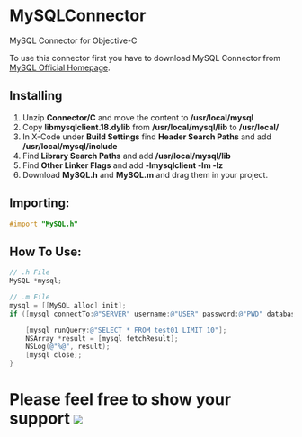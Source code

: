 # MySQLConnector
MySQL Connector for Objective-C

To use this connector first you have to download MySQL Connector from [MySQL Official Homepage](https://dev.mysql.com/downloads/connector/c/).

## Installing
1) Unzip **Connector/C** and move the content to **/usr/local/mysql**
2) Copy **libmysqlclient.18.dylib** from **/usr/local/mysql/lib** to **/usr/local/**
3) In X-Code under **Build Settings** find **Header Search Paths** and add **/usr/local/mysql/include**
4) Find **Library Search Paths** and add **/usr/local/mysql/lib**
5) Find **Other Linker Flags** and add **-lmysqlclient -lm -lz**
6) Download **MySQL.h** and **MySQL.m** and drag them in your project.

## Importing:
```Objective-C
#import "MySQL.h"
```

## How To Use:

```Objective-C
// .h File
MySQL *mysql;

// .m File
mysql = [[MySQL alloc] init];
if ([mysql connectTo:@"SERVER" username:@"USER" password:@"PWD" database:@"DATABASE"]){

    [mysql runQuery:@"SELECT * FROM test01 LIMIT 10"];
    NSArray *result = [mysql fetchResult];
    NSLog(@"%@", result);
    [mysql close];
}
```

# Please feel free to show your support  [![](https://www.paypalobjects.com/en_US/DE/i/btn/btn_donateCC_LG.gif)](https://www.paypal.com/cgi-bin/webscr?cmd=_s-xclick&hosted_button_id=XA4ZN3NHPUWEL)
